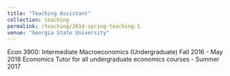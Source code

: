 ```yaml
---
title: "Teaching Assistant"
collection: teaching
permalink: /teaching/2014-spring-teaching-1
venue: "Georgia State University" 
---
```


Econ 3900: Intermediate Macroeconomics (Undergraduate) Fall 2016 - May 2018
Economics Tutor for all undergraduate economics courses - Summer 2017


